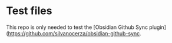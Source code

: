 # Test files

This repo is only needed to test the [Obsidian Github Sync plugin](https://github.com/silvanocerza/obsidian-github-sync.
